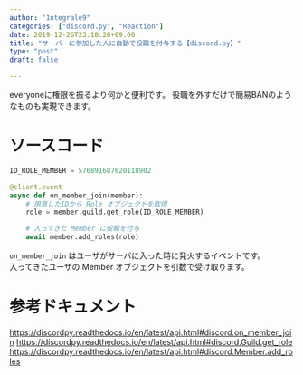 ```yaml
---
author: "1ntegrale9"
categories: ["discord.py", "Reaction"]
date: 2019-12-26T23:18:28+09:00
title: "サーバーに参加した人に自動で役職を付与する【discord.py】"
type: "post"
draft: false

---
```


everyoneに権限を振るより何かと便利です。
役職を外すだけで簡易BANのようなものも実現できます。

# ソースコード

```python
ID_ROLE_MEMBER = 576891687620118902

@client.event
async def on_member_join(member):
    # 用意したIDから Role オブジェクトを取得
    role = member.guild.get_role(ID_ROLE_MEMBER)

    # 入ってきた Member に役職を付与
    await member.add_roles(role)
```

`on_member_join` はユーザがサーバに入った時に発火するイベントです。  
入ってきたユーザの Member オブジェクトを引数で受け取ります。

# 参考ドキュメント

https://discordpy.readthedocs.io/en/latest/api.html#discord.on_member_join
https://discordpy.readthedocs.io/en/latest/api.html#discord.Guild.get_role
https://discordpy.readthedocs.io/en/latest/api.html#discord.Member.add_roles
